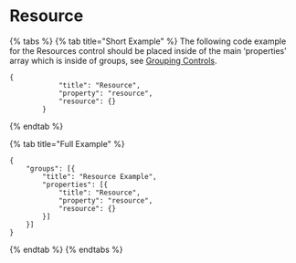 # Resource



{% tabs %}
{% tab title="Short Example" %}
The following code example for the Resources control should be placed inside of the main ‘properties’ array which is inside of groups, see [Grouping Controls](../grouping-controls.md).

```
{
            "title": "Resource",
            "property": "resource",
            "resource": {}
        }
```
{% endtab %}

{% tab title="Full Example" %}


```
{
    "groups": [{
        "title": "Resource Example",
        "properties": [{
            "title": "Resource",
            "property": "resource",
            "resource": {}
        }]
    }]
}
```


{% endtab %}
{% endtabs %}


